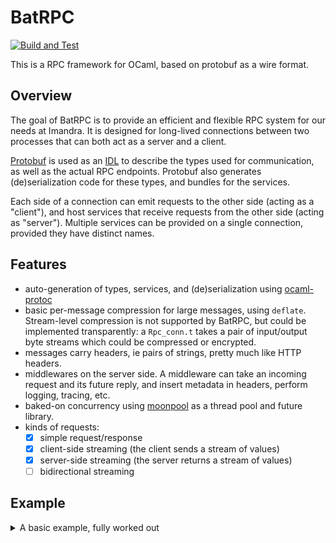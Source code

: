# BatRPC

[![Build and Test](https://github.com/imandra-ai/batrpc/actions/workflows/main.yml/badge.svg)](https://github.com/imandra-ai/batrpc/actions/workflows/main.yml)

This is a RPC framework for OCaml, based on protobuf as a wire format.

## Overview

The goal of BatRPC is to provide an efficient and flexible RPC system for
our needs at Imandra. It is designed for long-lived connections between
two processes that can both act as a server and a client.

[Protobuf](https://protobuf.dev) is used as an
[IDL](https://en.wikipedia.org/wiki/Interface_description_language) to
describe the types used for communication, as well as the actual
RPC endpoints.
Protobuf also generates (de)serialization code for these types, and
bundles for the services.

Each side of a connection can emit requests to the other side (acting
as a "client"), and host services that receive requests from the
other side (acting as "server").
Multiple services can be provided on a single connection, provided
they have distinct names.

## Features

- auto-generation of types, services, and (de)serialization using [ocaml-protoc](https://github.com/mransan/ocaml-protoc/)
- basic per-message compression for large messages, using `deflate`. Stream-level
    compression is not supported by BatRPC, but could be implemented transparently:
    a `Rpc_conn.t` takes a pair of input/output byte streams which could be
    compressed or encrypted.
- messages carry headers, ie pairs of strings, pretty much like HTTP headers.
- middlewares on the server side. A middleware can take an incoming request
    and its future reply, and insert metadata in headers, perform logging, tracing, etc.
- baked-on concurrency using [moonpool](https://github.com/c-cube/moonpool/) as a
    thread pool and future library.
- kinds of requests:
    * [x] simple request/response
    * [x] client-side streaming (the client sends a stream of values)
    * [x] server-side streaming (the server returns a stream of values)
    * [ ] bidirectional streaming

## Example

<details>
<summary>A basic example, fully worked out</summary>

The code is in `examples/trivial`.

Given this file (see `examples/trivial/trivial.proto`):

```proto
message Pair {
  string x = 1;
  string y = 2;
}

message BigString {
  string msg = 1;
}

message Count {
  int32 count = 1;
}

message SingleInt {
  int32 i = 0;
}

service Swapper {
  rpc swap(Pair) returns (Pair);
  rpc count_chars(BigString) returns (Count);
}
```

and the dune rules

```scheme
(rule
 (targets trivial.ml trivial.mli)
 (deps trivial.proto)
 (mode promote)
 (action
  (run ocaml-protoc --binary --pp --yojson --services --make --ml_out ./ %{deps})))
```

We get files `trivial.ml` and `trivial.mli`. The signature generated from this is, roughly:

```trivial.mli
type pair = {
  x : string;
  y : string;
  artificial_delay_s : float option;
}

type big_string = {
  msg : string;
}

type count = {
  count : int32;
}

type single_int = {
  i : int32;
}

val pp_pair : Format.formatter -> pair -> unit 
(* … *)


val encode_pb_pair : pair -> Pbrt.Encoder.t -> unit
(* … *)

val decode_pb_pair : Pbrt.Decoder.t -> pair
(* … *)


(** Swapper service *)
module Swapper : sig
  open Pbrt_services
  open Pbrt_services.Value_mode
  
  module Client : sig
    
    val swap : (pair, unary, pair, unary) Client.rpc
    
    val count_chars : (big_string, unary, count, unary) Client.rpc
  end
  
  module Server : sig
    (** Produce a server implementation from handlers *)
    val make : 
      swap:((pair, unary, pair, unary) Server.rpc -> 'handler) ->
      count_chars:((big_string, unary, count, unary) Server.rpc -> 'handler) ->
      unit -> 'handler Pbrt_services.Server.t
  end
end
```

We can then use the `batrpc` library and this generated code, together, to
implement RPC clients and servers.
Here "client" and "server" really means "network client" and "network server"
(ie clients are the ones opening connections to servers); from the RPC
point of view, once the connection is established, both ends act both are
client and server in the sense that they can provide services, and emit
requests to services.

### Client side

Let's write a TCP client.

```ocaml
let (let@) = (@@)
let port = 12345

module RPC = Batrpc
module Client = RPC.Basic_client
module Fut = Moonpool.Fut

let () =
  let addr = Unix.ADDR_INET (Unix.inet_addr_loopback, port) in
  let timer = RPC.Simple_timer.create () in

  Printf.printf "connecting...\n%!";
  let client : Client.t =
    RPC.Tcp_client.connect ~timer addr |> RPC.Error.unwrap
  in
  let@ () = Fun.protect ~finally:(fun () -> Client.close_and_join client) in

  let pair = Trivial.make_pair ~x:"hello" ~y:"world" () in
  Format.printf "pair: %a@." Trivial.pp_pair pair;

  let fut_pair_swapped : Trivial.pair Moonpool.Fut.t =
    Client.call client ~timeout_s:2. Trivial.Swapper.Client.swap pair
  in

  (* the request is in-flight, we can do other things here … *)

  (* now wait for the result *)
  let pair_swapped = Fut.wait_block_exn fut_pair_swapped in
  Format.printf "swapped pair: %a@." Trivial.pp_pair pair_swapped;
  ()
```


### Server side

```ocaml
let ( let@ ) = ( @@ )
let port = 12345

module RPC = Batrpc
module Fut = Moonpool.Fut

(* this is where we implement the actual logic for the services *)

let trivial_service =
  Trivial.Swapper.Server.make
    ~swap:(fun rpc ->
      RPC.mk_handler rpc @@ fun (p : Trivial.pair) ->
      let@ _sp = Trace.with_span ~__FILE__ ~__LINE__ "test.swap" in
      Fut.return @@ Trivial.make_pair ~x:p.y ~y:p.x ())
    ~count_chars:(fun rpc ->
      RPC.mk_handler rpc @@ fun (msg : Trivial.big_string) ->
      let n = String.length msg.msg in
      Fut.return @@ Trivial.make_count ~count:(Int32.of_int n) ())
    ()

(* we could host multiple services, here we only have one *)
let services = [ trivial_service ]

let () =
  let active = RPC.Simple_switch.create () in
  let timer = RPC.Simple_timer.create () in

  (* we need a thread pool to run the tasks *)
  let@ runner = Moonpool.Ws_pool.with_ ~num_threads:8 () in

  let addr = Unix.ADDR_INET (Unix.inet_addr_loopback, port) in
  let server : RPC.Tcp_server.t =
    RPC.Tcp_server.create ~active ~runner ~timer ~services addr
    |> RPC.Error.unwrap
  in

  (* background thread to accept connection *)
  Format.eprintf "listening on port %d@." port;
  RPC.Tcp_server.run server
```


</details>
